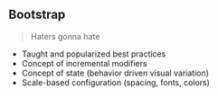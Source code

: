 ## Bootstrap

> Haters gonna hate

- Taught and popularized best practices
- Concept of incremental modifiers
- Concept of state (behavior driven visual variation)
- Scale-based configuration (spacing, fonts, colors)
